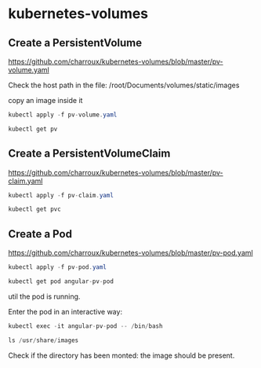 # kubernetes-volumes

## Create a PersistentVolume

https://github.com/charroux/kubernetes-volumes/blob/master/pv-volume.yaml

Check the host path in the file: /root/Documents/volumes/static/images

copy an image inside it

```java
kubectl apply -f pv-volume.yaml 
```

```java
kubectl get pv
```

## Create a PersistentVolumeClaim

https://github.com/charroux/kubernetes-volumes/blob/master/pv-claim.yaml

```java
kubectl apply -f pv-claim.yaml 
```

```java
kubectl get pvc
```

## Create a Pod

https://github.com/charroux/kubernetes-volumes/blob/master/pv-pod.yaml

```java
kubectl apply -f pv-pod.yaml 
```

```java
kubectl get pod angular-pv-pod
```

util the pod is running.

Enter the pod in an interactive way:

```java
kubectl exec -it angular-pv-pod -- /bin/bash
```

```java
ls /usr/share/images
```

Check if the directory has been monted: the image should be present.




